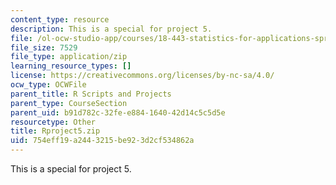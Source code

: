 ```yaml
---
content_type: resource
description: This is a special for project 5.
file: /ol-ocw-studio-app/courses/18-443-statistics-for-applications-spring-2015/754eff19a2443215be923d2cf534862a_Rproject5.zip
file_size: 7529
file_type: application/zip
learning_resource_types: []
license: https://creativecommons.org/licenses/by-nc-sa/4.0/
ocw_type: OCWFile
parent_title: R Scripts and Projects
parent_type: CourseSection
parent_uid: b91d782c-32fe-e884-1640-42d14c5c5d5e
resourcetype: Other
title: Rproject5.zip
uid: 754eff19-a244-3215-be92-3d2cf534862a
---
```

This is a special for project 5.